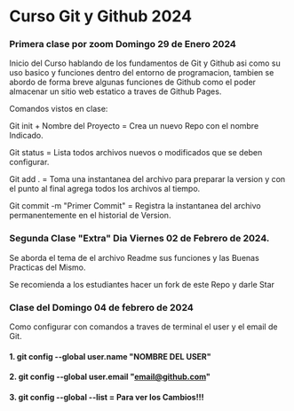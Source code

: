 # Curso Git y Github 2024

### Primera clase por zoom Domingo 29 de Enero 2024 

Inicio del Curso hablando de los fundamentos de Git y Github asi como su uso basico y funciones dentro del entorno de programacion, tambien se abordo de forma breve algunas funciones de Github como el poder almacenar un sitio web estatico a traves de Github Pages.

Comandos vistos en clase:

Git init + Nombre del Proyecto = Crea un nuevo Repo con el nombre Indicado.

Git status = Lista todos archivos nuevos o modificados que se deben configurar.

Git add . = Toma una instantanea del archivo para preparar la version y con el punto al final agrega todos los archivos al tiempo.

Git commit -m "Primer Commit" = Registra la instantanea del archivo permanentemente en el historial de Version. 


### Segunda Clase "Extra" Dia Viernes 02 de Febrero de 2024.
 
Se aborda el tema de el archivo Readme sus funciones y las Buenas Practicas del Mismo.

Se recomienda a los estudiantes hacer un fork de este Repo y darle Star

### Clase del Domingo 04 de febrero de 2024

Como configurar con comandos a traves de terminal el user y el email de Git.

#### 1. git config --global user.name "NOMBRE DEL USER"
#### 2. git config --global user.email "email@github.com"
#### 3. git config --global --list = Para ver los Cambios!!!



